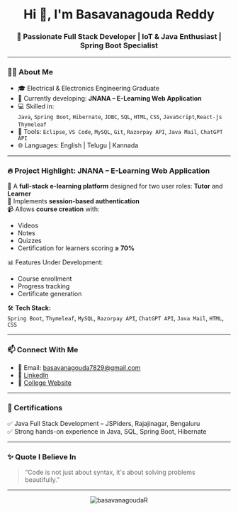 <h1 align="center">Hi 👋, I'm Basavanagouda Reddy</h1>
<h3 align="center">🚀 Passionate Full Stack Developer | IoT & Java Enthusiast | Spring Boot Specialist</h3>

---

### 🧑‍💻 About Me
- 🎓 Electrical & Electronics Engineering Graduate  
- 🌱 Currently developing: **JNANA – E-Learning Web Application**
- 💻 Skilled in:  
  `Java`, `Spring Boot`, `Hibernate`, `JDBC`, `SQL`, `HTML`, `CSS`, `JavaScript`,`React-js` `Thymeleaf`
- 🔧 Tools: `Eclipse`, `VS Code`, `MySQL`, `Git`, `Razorpay API`, `Java Mail`, `ChatGPT API`
- 🌐 Languages: English | Telugu | Kannada

---

### 🔥 Project Highlight: JNANA – E-Learning Web Application
📘 A **full-stack e-learning platform** designed for two user roles: **Tutor** and **Learner**  
🔐 Implements **session-based authentication**  
📹 Allows **course creation** with:  
- Videos  
- Notes  
- Quizzes  
- Certification for learners scoring **≥ 70%**  

📊 Features Under Development:
- Course enrollment  
- Progress tracking  
- Certificate generation  

🛠 **Tech Stack:**  
`Spring Boot`, `Thymeleaf`, `MySQL`, `Razorpay API`, `ChatGPT API`, `Java Mail`, `HTML`, `CSS`

---

### 📫 Connect With Me
- 📧 Email: [basavanagouda7829@gmail.com](mailto:basavanagouda7829@gmail.com)  
- 🔗 [LinkedIn](https://www.linkedin.com/public-profile/settings)  
- 🏫 [College Website](https://rymec.edu.in/)

---

### 🏅 Certifications
✅ Java Full Stack Development – JSPiders, Rajajinagar, Bengaluru  
✅ Strong hands-on experience in Java, SQL, Spring Boot, Hibernate

---

### ✨ Quote I Believe In
> “Code is not just about syntax, it's about solving problems beautifully.”

---

<p align="center">
  <img src="https://komarev.com/ghpvc/?username=basavanagoudaR&label=Profile%20views&color=0e75b6&style=flat" alt="basavanagoudaR" />
</p>

